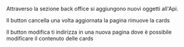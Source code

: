 Attraverso la sezione back office si aggiungono nuovi oggetti all'Api.
   
Il button cancella una volta aggiornata la pagina  rimuove la cards

   
ll button modifica ti indirizza in una nuova pagina dove è possibile modificare il contenuto delle cards
